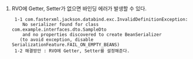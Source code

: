 1. RVO에 Getter, Setter가 없으면 바인딩 에러가 발생할 수 있다.

        1-1 com.fasterxml.jackson.databind.exc.InvalidDefinitionException: 
           No serializer found for class com.example.interfaces.dto.SampleDto 
           and no properties discovered to create BeanSerializer 
          (to avoid exception, disable SerializationFeature.FAIL_ON_EMPTY_BEANS)
        1-2 해결방안 : RVO에 Getter, Setter를 설정해준다.